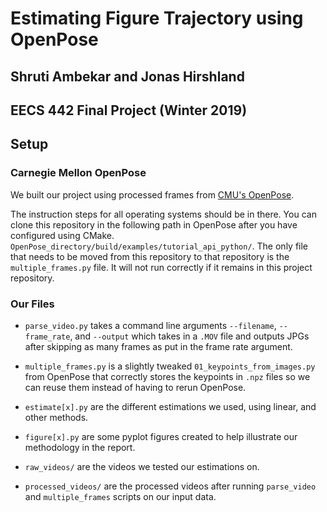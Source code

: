 # Estimating Figure Trajectory using OpenPose
## Shruti Ambekar and Jonas Hirshland
## EECS 442 Final Project (Winter 2019)

## Setup

### Carnegie Mellon OpenPose
We built our project using processed frames from [CMU's
OpenPose](https://github.com/CMU-Perceptual-Computing-Lab/openpose).

The instruction steps for all operating systems should be in there. You can
clone this repository in the following path in OpenPose after you have
configured using CMake.
`OpenPose_directory/build/examples/tutorial_api_python/`. The only file that
needs to be moved from this repository to that repository is the
`multiple_frames.py` file. It will not run correctly if it remains in this
project repository.

### Our Files

* `parse_video.py` takes a command line arguments `--filename`, `--frame_rate`,
  and `--output` which takes in a `.MOV` file and outputs JPGs after skipping
  as many frames as put in the frame rate argument. 

* `multiple_frames.py` is a slightly tweaked `01_keypoints_from_images.py` from
OpenPose that correctly stores the keypoints in `.npz` files so we can reuse
them instead of having to rerun OpenPose.

* `estimate[x].py` are the different estimations we used, using linear, and
  other methods. 

* `figure[x].py` are some pyplot figures created to help illustrate our
  methodology in the report.

* `raw_videos/` are the videos we tested our estimations on.

* `processed_videos/` are the processed videos after running `parse_video` and
  `multiple_frames` scripts on our input data.
